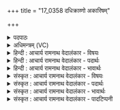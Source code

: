 +++
title = "17_0358 दधिक्राव्णो अकारिषम्"

+++
<details><summary>पदपाठः</summary>

द꣣धिक्रा꣡व्णः꣢। द꣣धि। क्रा꣡व्णः꣢꣯। अ꣣कारिषम्। जिष्णोः꣢। अ꣡श्व꣢꣯स्य। वा꣣जि꣡नः꣢। सु꣣रभि꣢। सु꣣। रभि꣢। नः꣣। मु꣡खा꣢꣯। मु। खा꣣। करत्। प्र꣢। नः꣢। आ꣡यूँ꣢꣯षि। ता꣣रिषत्। ३५८।
</details>

<details><summary>अधिमन्त्रम् (VC)</summary>

- दधिक्रा
- वामदेवो गौतमः
- अनुष्टुप्
- गान्धारः
- ऐन्द्रं काण्डम्
</details>

<details><summary>हिन्दी : आचार्य रामनाथ वेदालंकार - विषयः</summary>

अगले मन्त्र का ‘दधिक्रावा’ अग्निदेवता है। इस नाम से परमात्मा, यज्ञाग्नि और राजा की स्तुति की गयी है।
</details>

<details><summary>हिन्दी : आचार्य रामनाथ वेदालंकार - पदार्थः</summary>

पदार्थान्वयभाषाः -  प्रथम—परमात्मा के पक्ष में। मैं (जिष्णोः) विजयशील तथा विजय प्रदान करनेवाले, (अश्वस्य) सब शुभ गुणों में व्याप्त, (वाजिनः) बल और विज्ञान से युक्त (दधिक्राव्णः) धारक पृथिवी, चन्द्र, सूर्य, नक्षत्र आदि लोकों को अपनी-अपनी धुरी पर अथवा किसी पिण्ड के चारों ओर घुमानेवाले, अथवा स्तोत्र-धारकों, धर्म-धारकों वा सद्गुण-धारकों को कर्मयोगी बनानेवाले जगदीश्वर का (अकारिषम्) स्वागत करता हूँ। स्वागतवचन द्वारा सत्कृत वह जगदीश्वर (नः) हमारे (मुखा) मुखों को (सुरभि) सुगन्धित अर्थात् कटु-वचन, पर-निन्दा आदि से रहित मधुर सत्य-भाषण के सौरभ से सम्पन्न (करत्) करे, और (नः) हमारी (आयूंषि) आयुओं को (प्र तारिषत्) बढ़ाये ॥ द्वितीय—यज्ञाग्नि के पक्ष में। मैं (जिष्णोः) रोग आदि पर विजय पानेवाले, (अश्वस्य) फैलने के स्वभाववाले, (वाजिनः) हव्यान्नों से युक्त (दधिक्राव्णः) हवियों को धारण कर रूपान्तरित करके देशान्तर में पहुँचा देनेवाले आहवनीय अग्नि का (अकारिषम्) यज्ञ में उपयोग करता हूँ, अर्थात् उसमें हवियों का होम करता हूँ। आहुति दिया हुआ वह यज्ञाग्नि (नः) हमारे (मुखा) मुख को, अर्थात् मुखवर्ती नासिका-प्रदेश को (सुरभि) सुगन्धित (करत्) कर दे, और (नः आयूंषि प्रतारिषत्) हम अग्निहोत्रियों के आयु के वर्षों को बढ़ाये। अभिप्राय यह है कि नियम से अग्निहोत्र करते हुए हम चिरञ्जीवी हों ॥ अग्नि में होमे हुए सुगन्धित हव्य से सुगन्धित हुआ वायु जब श्वास-प्रश्वास-क्रिया द्वारा फेफड़ों के अन्दर जाता है, तब रक्त को शुद्ध कर, उसमें जीवनदायक तत्त्व समाविष्ट करके, उसकी मलिनता को हरकर बाहर निकाल देता है। वेद में कहा भी है—‘हे वायु, तू अपने साथ औषध अन्दर ला, जो मल है उसे बाहर निकाल। तू सब रोगों की दवा है, तू विद्वान् वैद्यों का दूत होकर विचरता है (ऋ० १०।१३७|३)’। एक अन्य मन्त्र में वैद्य कह रहा है—‘हे रोगी ! मैं हवि के द्वारा तुझे जीवन देने के लिए अज्ञात रोग से और राजयक्ष्मा से छुडा दूँगा। यदि तुझे गठिया रोग ने जकड़ लिया है, तो उससे भी वायु और अग्नि तुझे छुड़ा देंगे (ऋ० १०।१६१।१)’ ॥ तृतीय—राजा के पक्ष में। मैं (जिष्णोः) विजयशील (अश्वस्य) अश्व के समान राष्ट्र-रूप रथ को वहन करनेवाले, (वाजिनः) अन्नादि ऐश्वर्यों से युक्त, बलवान् और युद्ध करने में समर्थ, (दधिक्राव्णः) बहुत से लोगों तथा पदार्थों के धारक विमानादि यानों को चलवानेवाले राजा के (अकारिषम्) राजनियमों का पालन करता हूँ। (सः) वह राजा, सदाचारमार्ग में प्रवृत्त करके (नः) हम प्रजाजनों के (मुखा) मुखों को (सुरभि) यश के सौरभ से युक्त (करत्) करे, और (नः) हम प्रजाजनों की (आयूंषि) आयु के वर्षों को (प्रतारिषत्) बढ़ाये। भाव यह है कि आयुर्वेद के शिक्षण, चिकित्सा के सुप्रबन्ध, कृषि-व्यापार-पशुपालन के उत्कर्ष, हिंसा-उपद्रव आदि के निवारण, शत्रुओं के उच्छेद, इस प्रकार के सब उपायों द्वारा राष्ट्रवासियों को अकाल मृत्यु का ग्रास बनने से बचाये ॥७॥ इस मन्त्र में श्लेषालङ्कार है, तृतीय-चतुर्थ पादों में अन्त्यानुप्रास भी है। दधिक्रावा, अश्व और वाजी इन सबके अश्ववाचक होने से पुनरुक्ति प्रतीत होती है, किन्तु यौगिक अर्थ करने से पुनरुक्ति का परिहार हो जाता है, अतः पुनरुक्तवदाभास अलङ्कार है ॥७॥
</details>

<details><summary>हिन्दी : आचार्य रामनाथ वेदालंकार - भावार्थः</summary>

भावार्थभाषाः -  परमात्मा की स्तुति, अग्निहोत्र और राजनियमों के पालन द्वारा हमें यशःसौरभ और दीर्घायुष्य प्राप्त करना चाहिए ॥७॥ महीधर ने इस मन्त्र पर यजुर्वेदभाष्य में कात्यायन श्रौतसूत्र की अश्वमेधविधि का अनुसरण करते हुए यह लिखा है कि घोड़े के पास सोयी हुई यजमान की प्रथम परिणीत पत्नी महिषी को वहाँ से उठाकर अध्वर्यु, ब्रह्मा, उद्गाता, होता और क्षत्ता नामक ऋत्विज् इस मन्त्र को पढ़ें। साथ ही ‘सुरभि नो मुखा करत्’ की व्याख्या में लिखा है कि अश्लील भाषण से दुर्गन्ध को प्राप्त हुए मुखों को यज्ञ सुगन्धित कर दे। यह सब प्रलापमात्र है। कौन बुद्धिमान् ऐसा होगा जो पहले तो अश्लील भाषण करके मुखों को दुर्गन्धयुक्त करे और फिर उसकी शुद्धि का उपाय खोजे? ‘कीचड़ लगाकर फिर उसे धोने की अपेक्षा कीचड़ को हाथ न लगाना ही अधिक अच्छा है’ इस नीति का अनुसरण क्यों न किया जाये?
</details>

<details><summary>संस्कृत : आचार्य रामनाथ वेदालंकार - विषयः</summary>

दधिक्रावा अग्निर्देवता। तन्नाम्ना परमात्मानं, यज्ञाग्निं, राजानं च स्तौति।
</details>

<details><summary>संस्कृत : आचार्य रामनाथ वेदालंकार - पदार्थः</summary>

पदार्थान्वयभाषाः -  प्रथमः—परमात्मपरः। अहम् (जिष्णोः) जयशीलस्य विजयप्रदानशीलस्य च, (अश्वस्य) सकलशुभगुणव्याप्तस्य, (वाजिनः) बलविज्ञानवतः (दधिक्राव्णः) यो दधीन् धारकान् पृथिवीचन्द्रसूर्यनक्षत्रादिलोकान् स्वधुरि किञ्चित् पिण्डं परितो वा क्रमयति परिक्रमयतीति तस्य। दधातीति दधिः, दधातेः ‘आदृगमहनजनः किकिनौ लिट् च। अ० ३।२।१७।’ इति किः प्रत्ययः लिड्वच्च। दधिपूर्वात् क्रमु पादविक्षेपे धातोः ‘अन्येभ्योऽपि दृश्यते। अ० ३।२।७५’ इति वनिप् प्रत्ययः। यद्वा दधीन् स्तोत्रधारकान् धर्मधारकान् सद्गुणधारकान् वा क्रमयति कर्मयोगिनः करोतीति तस्य जगदीश्वरस्य (अकारिषम्) स्वागतं करोमि। अत्र करोतेर्लडर्थे लुङ्। स्वागतवचनेन सत्कृतः स दधिक्रावा जगदीश्वरः (नः) अस्माकं (मुखा) मुखानि (सुरभि) सुरभीणि, कटुवचनपरनिन्दादिरहितमधुरसत्यभाषणसौरभसम्पन्नानि। मुखा, सुरभि इत्युभयत्र ‘शेश्छन्दसि बहुलम्।’ अ० ६।१।७० इति शिलोपः। (करत्) कुर्यात्, (नः) अस्माकम् (आयूंषि) वयोवर्षाणि च (प्र तारिषत्) प्रवर्द्धयेत्। (प्र पूर्वस्तरतिर्वर्द्धनार्थः। ‘करत्’ इति करोतेः, ‘तारिषत्’ इति च तॄ प्लवनसंतरणयोः इत्येतस्य लेटि तिपि रूपम्, द्वितीये ‘सिब्बहुलं लेटि। अ० ३।१।२४’ इति सिबागमः, तस्य च णिद्वत्त्वाद् वृद्धिः। उभयत्र ‘इतश्च लोपः परमैपदेषु। अ० ३।४।९७’ इति तिप इकारलोपः ॥ अथ द्वितीयः—यज्ञाग्निपरः। अहम् (जिष्णोः) रोगादिजयशीलस्य, (अश्वस्य) व्यापनस्वभावस्य, (वाजिनः) हव्यान्नवतः (दधिक्राव्णः२) दधिः हव्यानि धृतवान् सन् तानि भस्मीकृत्य रूपान्तरं नीत्वा क्रमयति वायुमाध्यमेन देशान्तरं प्रापयतीति तस्य आहवनीयस्याग्नेः (अकारिषम्) यज्ञे उपयोगं करोमि, तस्मिन् हव्यानि जुहोमीत्यर्थः। हुतः स यज्ञाग्निः (नः) अस्माकम् (मुखा) मुखम्, मुखवर्तिनासिकाप्रदेशम्। अत्र ‘सुपां सुलुक्। अ० ७।१।३९’ इति द्वितीयैकवचनस्य आकारादेशः। (सुरभि) सौरभयुक्तम् (करत्) कुर्यात्, (नः आयूंषि प्रतारिषत्) अग्निहोतॄणामस्माकम् आयुर्वर्षाणि च प्रवर्द्धयेत्, नियमेनाग्नौ होमं कुर्वन्तो वयं चिरं जीवेमेत्यर्थः ॥ अग्नौ हुतेन सुगन्धिना हव्येन सुरभिगन्धिर्वायुर्यदा श्वासप्रश्वासक्रियया फुप्फुसाभ्यन्तरं गच्छति तदा रक्तं संशोध्य तत्र जीवनदायकं तत्त्वं समावेश्य तन्मालिन्यमपहृत्य बहिर्निस्सारयति। तेन स्वास्थ्य-लाभो दीर्घमायुश्च जायते। तथा च श्रुतिः—आ वा॑त वाहि भेष॒जं वि वा॑त वाहि॒ यद्रपः॑। त्वं हि वि॒श्वभे॑षजो दे॒वानां॑ दू॒त ईय॑से (ऋ० १०।१३७।३) इति। ‘मु॒ञ्चामि॑ त्वा ह॒विषा॒ जीव॑नाय॒ कम॑ज्ञातय॒क्ष्मादु॒त रा॑जय॒क्ष्मात्। ग्राहि॑र्ज॒ग्राह॒ यदि॑ वै॒तदे॑नं॒ तस्या॑ इन्द्राग्नी॒ प्र मु॑मुक्तमेनम्’ (ऋ० १०।१६१।१) इति च। अत्र इन्द्राग्नी वाय्वग्नी इति ज्ञेयम् ॥ अथ तृतीयः—राजपरः। अहम् (जिष्णोः) विजयशीलस्य (अश्वस्य) अश्वरूपस्य, अश्ववद् राष्ट्ररथं वहतः इत्यर्थः, (वाजिनः) अन्नाद्यैश्वर्यवतो, बलवतः, संग्रामसमर्थस्य च। वाज इत्यन्ननाम, बलनाम, संग्रामनाम च। निघं० २।७, २।९, २।१७। वाजी वेजनवान् निरु० २।२८। (दधिक्राव्णः३) यो राज्ये दधीनि बहुजनद्रव्यादिधारकाणि विमानादियानानि क्रमयति सञ्चालयति तस्य नृपतेः (अकारिषम्) राज्यनियमानां पालनं करोमि। (सः) असौ नृपतिः सदाचारमार्गे प्रवर्त्य (नः) अस्माकम् (मुखा) मुखानि (सुरभि) यशःसौरभवन्ति (करत्) कुर्यात्, किञ्च (नः) अस्माकम् प्रजाजनानाम् (आयूंषि) आयुर्वर्षाणि (प्र तारिषत्) प्रवर्द्धयेत्। आयुर्वेदशिक्षणेन, चिकित्सासुप्रबन्धेन, कृषिवाणिज्यपशुपालनोत्कर्षेण, हिंसोपद्रवादिनिवारणेन, शत्रुच्छेदेन एवंविधसकलोपायप्रचारणेन राष्ट्रवासिनोऽकालमृत्युग्रासात् संरक्षेदित्यर्थः ॥७॥४ वेदे ‘दधिक्राः’ ‘दधिक्रावा’ चेत्युभयमपि प्रयुक्तम्। उभयोः प्रत्ययस्यैव भेदः, प्रथमं विट्प्रत्ययान्तं, द्वितीयं च वनिप्प्रत्ययान्तम्। ‘दधिक्राः’ इति पदं यास्काचार्य एवं निर्वक्ति—‘दधिक्रा इत्येतद् दधत् क्रामतीति वा, दधत् क्रन्दतीति वा, दधदाकारी भवतीति वा। तस्याश्ववद् देवतावच्च निगमा भवन्ति (निरु० २।२७)’ इति। तदेव निर्वचनं ‘दधिक्रावा’ इति पदस्यापि तन्मते विज्ञेयम् ॥ अत्र श्लेषालङ्कारः तृतीयचतुर्थपादयोरन्त्यानुप्रासश्च। ‘दधिक्राव्णः, अश्वस्य, वाजिनः’ इति सर्वेषामश्ववाचित्वात् पुनरुक्तत्वप्रतीतेः, यौगिकत्वेन च तत्परिहारात्, पुनरुक्तवदाभासोऽलङ्कारः ॥७॥
</details>

<details><summary>संस्कृत : आचार्य रामनाथ वेदालंकार - भावार्थः</summary>

भावार्थभाषाः -  परमात्मस्तवनेनाग्निहोत्रेण राजनियमपालनेन चास्माभिर्यशःसौरभं दीर्घायुष्यं च प्राप्तव्यम् ॥७॥ यजुर्वेदभाष्ये महीधरः कात्यायनश्रौतसूत्रस्याश्वमेधविधिमनुसरन् ‘महिषीं’ यजमानस्य प्रथमपरिणीतां पत्नीमश्वसमीपसुप्तामुत्थाप्य पुरुषा अध्वर्युब्रह्मोद्गातृहोतृक्षत्तारो मन्त्रं पठेयुरित्याह। किञ्च ‘सुरभि नो मुखा करत्’ इति व्याचक्षाणः ‘अश्लीलभाषणेन दुर्गन्धं प्राप्तानि मुखानि सुरभीणि यज्ञः करोत्विति’ प्रतिपादयाञ्चक्रे। तत्सर्वं प्रलपितमात्रम्। कः खलु सुधीर्यः पूर्वमश्लीलभाषणं कृत्वा मुखानि दुर्गन्धतां नयेत्, पश्चाच्च शोधनोपायमन्विष्येत्। ‘प्रक्षालनाद्धि पङ्कस्य दूरादस्पर्शनं वरम्’ इति न्याय एव किमिति नानुस्रियेत ॥
</details>

<details><summary>संस्कृत : आचार्य रामनाथ वेदालंकार - पादटिप्पनी</summary>

टिप्पणी:   १. ऋ० ४।३९।४, य० २३।३२ ऋषिः प्रजापतिः, अ० २०।१३७।३। २. दधिक्रावा अग्निविशेषः। ....धारयति क्रामयति देशान्तरं प्रापयति इति दधिक्रावा अग्निः। क्रमेर्वनिप्प्रत्यये ‘विड्वनोरनुनासिकस्यात्’ (पा० ६।७।४१) इति अनुनासिकस्याकारादेशः। दधिक्राव्णो देवस्य परिचरणम् अकारिषम्—इति भ०। ३. (दधिक्रावाणम्) धारकाणां यानानां क्रामयितारं गमयितारम् इति ऋ० ७।४४।३ भाष्ये द०। ४. दयानन्दर्षिर्मन्त्रमेतम् ऋग्भाष्ये यजुर्भाष्ये च राजप्रजाविषये व्याख्यातवान्।
</details>